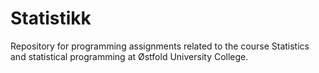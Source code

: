 # Statistikk

Repository for programming assignments related to the course Statistics and statistical programming at Østfold University College.
